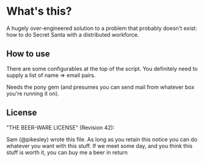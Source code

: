What's this?
============

A hugely over-engineered solution to a problem that probably doesn't exist: how to do Secret Santa with a distributed workforce.

How to use
----------

There are some configurables at the top of the script. You definitely need to supply a list of name => email pairs.

Needs the pony gem (and presumes you can send mail from whatever box you're running it on).

License
-------

"THE BEER-WARE LICENSE" (Revision 42):

Sam (@pikesley) wrote this file. As long as you retain this notice you
can do whatever you want with this stuff. If we meet some day, and you think
this stuff is worth it, you can buy me a beer in return
